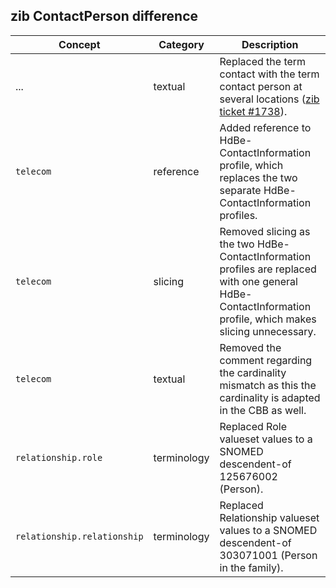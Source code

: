 ## zib ContactPerson difference

| Concept         | Category          | Description                             | 
|-----------------|-------------------|-----------------------------------------|
| ... | textual | Replaced the term contact with the term contact person at several locations ([zib ticket #1738](https://bits.nictiz.nl/browse/ZIB-1738)).  |
|`telecom` | reference | Added reference to HdBe-ContactInformation profile, which replaces the two separate HdBe-ContactInformation profiles. | 
|`telecom` | slicing | Removed slicing as the two HdBe-ContactInformation profiles are replaced with one general HdBe-ContactInformation profile, which makes slicing unnecessary. |
|`telecom` | textual | Removed the comment regarding the cardinality mismatch as this the cardinality is adapted in the CBB as well. | 
|`relationship.role` | terminology | Replaced Role valueset values to a SNOMED descendent-of 125676002 (Person).|
|`relationship.relationship` | terminology | Replaced Relationship valueset values to a SNOMED descendent-of 303071001 (Person in the family).|